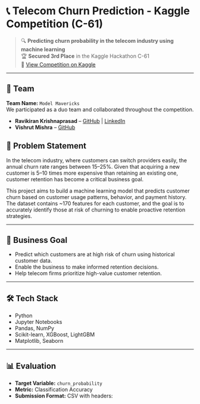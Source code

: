 # 📞 Telecom Churn Prediction - Kaggle Competition (C-61)

> 🔍 **Predicting churn probability in the telecom industry using machine learning**  
> 🏆 **Secured 3rd Place** in the Kaggle Hackathon C-61  
> 📎 [View Competition on Kaggle](https://www.kaggle.com/competitions/telecom-churn-case-study-hackathon-c-61)

---

## 👥 Team

**Team Name:** `Model Mavericks`  
We participated as a duo team and collaborated throughout the competition.

- **Ravikiran Krishnaprasad** – [GitHub](https://github.com/ravikirankrishnaprasad) | [LinkedIn](https://www.linkedin.com/in/ravikirankrishnaprasad)  
- **Vishrut Mishra** – [GitHub](https://github.com/shootingStar10)


## 🧠 Problem Statement

In the telecom industry, where customers can switch providers easily, the annual churn rate ranges between 15–25%. Given that acquiring a new customer is 5–10 times more expensive than retaining an existing one, customer retention has become a critical business goal.

This project aims to build a machine learning model that predicts customer churn based on customer usage patterns, behavior, and payment history. The dataset contains ~170 features for each customer, and the goal is to accurately identify those at risk of churning to enable proactive retention strategies.

---

## 🎯 Business Goal

- Predict which customers are at high risk of churn using historical customer data.
- Enable the business to make informed retention decisions.
- Help telecom firms prioritize high-value customer retention.

---

## 🛠️ Tech Stack

- Python
- Jupyter Notebooks
- Pandas, NumPy
- Scikit-learn, XGBoost, LightGBM
- Matplotlib, Seaborn

---

## 📊 Evaluation

- **Target Variable:** `churn_probability`  
- **Metric:** Classification Accuracy  
- **Submission Format:** CSV with headers:
